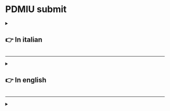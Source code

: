 # **PDMIU** submit

<details>
  <summary>

  ## 👉 In italian
    
  </summary>

  <details>
  <summary>

  ### _A._ Nome e numero di matricola
    
  </summary>

  - Francesco Rombaldoni
  - Matricola: 330130
  
</details>

<details>
  <summary>

  ### _B._ Titolo del progetto
    
  </summary>

  - Il titolo del progetto è: **PIVPN**
  
</details>

<details>
  <summary>

  ### _C._ Breve panoramica dell'idea di progetto e delle principali caratteristiche dell´applicazione
    
  </summary>

  - L'idea di progetto è quella di realizzare un'applicazione in [Flutter](https://flutter.dev/) che faciliti l'interazione con la "VPN" [PIVPN](https://www.pivpn.io/) siccome quest'ultima è interagibile solo tramite "riga di comando" e d'implementare
    delle funzionalità aggiuntive come la possibilità di disattivare un utente dopo una certa data.
  - L'applicazione sviluppata permette tramite interfaccia grafica d'interagire con [PIVPN](https://www.pivpn.io/)  creando, eliminando, abilitando e disabilitando gli utenti, permette di associare ad ogni utente una data d'inizio e di fine e
    disattiva in automatico gli utenti che hanno superato la propria data di utilizzo.
    L'applicazione possiede al centro una tabella dove vedere tutti gli utenti inseriti e il loro stato. 
  
</details>

<details>
  <summary>

  ### _D._ Panoramica della esperienza utente
    
  </summary>

  - All'avvio dell'applicazione 
  
</details>
  
</details>



-----------------------------------------------------------------------------

<details>
  <summary>

  ## 👉 In english
    
  </summary>
</details>

-----------------------------------------------------------------------------


<details>
  <summary>

  ### 
    
  </summary>

  
  
</details>
